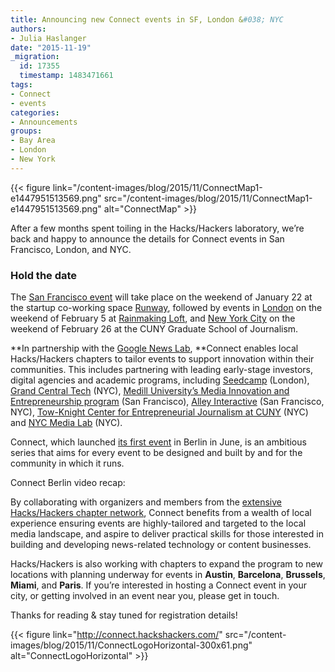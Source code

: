 ```yaml
---
title: Announcing new Connect events in SF, London &#038; NYC
authors:
- Julia Haslanger
date: "2015-11-19"
_migration:
  id: 17355
  timestamp: 1483471661
tags:
- Connect
- events
categories:
- Announcements
groups:
- Bay Area
- London
- New York
---
```




{{< figure link="/content-images/blog/2015/11/ConnectMap1-e1447951513569.png" src="/content-images/blog/2015/11/ConnectMap1-e1447951513569.png" alt="ConnectMap" >}}

After a few months spent toiling in the Hacks/Hackers laboratory, we’re back and happy to announce the details for Connect events in San Francisco, London, and NYC.

### **Hold the date**

The [San Francisco event][1] will take place on the weekend of January 22 at the startup co-working space [Runway][2], followed by events in [London][3] on the weekend of February 5 at [Rainmaking Loft][4], and [New York City][5] on the weekend of February 26 at the CUNY Graduate School of Journalism.

**In partnership with the [Google News Lab][6], **Connect enables local Hacks/Hackers chapters to tailor events to support innovation within their communities. This includes partnering with leading early-stage investors, digital agencies and academic programs, including [Seedcamp][7] (London), [Grand Central Tech][8] (NYC), [Medill University’s Media Innovation and Entrepreneurship program][9] (San Francisco), [Alley Interactive][10] (San Francisco, NYC), [Tow-Knight Center for Entrepreneurial Journalism at CUNY][11] (NYC) and [NYC Media Lab][12] (NYC).

Connect, which launched [its first event][13] in Berlin in June, is an ambitious series that aims for every event to be designed and built by and for the community in which it runs.

Connect Berlin video recap:

By collaborating with organizers and members from the [extensive Hacks/Hackers chapter network][14], Connect benefits from a wealth of local experience ensuring events are highly-tailored and targeted to the local media landscape, and aspire to deliver practical skills for those interested in building and developing news-related technology or content businesses.

Hacks/Hackers is also working with chapters to expand the program to new locations with planning underway for events in **Austin**, **Barcelona**, **Brussels**, **Miami**, and **Paris**. If you’re interested in hosting a Connect event in your city, or getting involved in an event near you, please get in touch.

Thanks for reading & stay tuned for registration details!

{{< figure link="http://connect.hackshackers.com/" src="/content-images/blog/2015/11/ConnectLogoHorizontal-300x61.png" alt="ConnectLogoHorizontal" >}}

 [1]: http://hackshackers.us1.list-manage.com/track/click?u=c56f2e53d5ed6ef87f8aaa75c&id=ff0ffafb02&e=8fe604ecc7
 [2]: http://hackshackers.us1.list-manage.com/track/click?u=c56f2e53d5ed6ef87f8aaa75c&id=0fcfb7e6fb&e=8fe604ecc7
 [3]: http://hackshackers.us1.list-manage.com/track/click?u=c56f2e53d5ed6ef87f8aaa75c&id=afe1577902&e=8fe604ecc7
 [4]: http://hackshackers.us1.list-manage1.com/track/click?u=c56f2e53d5ed6ef87f8aaa75c&id=5605a9cc13&e=8fe604ecc7
 [5]: http://hackshackers.us1.list-manage.com/track/click?u=c56f2e53d5ed6ef87f8aaa75c&id=28af37f059&e=8fe604ecc7
 [6]: https://newslab.withgoogle.com/
 [7]: http://hackshackers.us1.list-manage.com/track/click?u=c56f2e53d5ed6ef87f8aaa75c&id=9bf41586e5&e=8fe604ecc7
 [8]: http://hackshackers.us1.list-manage.com/track/click?u=c56f2e53d5ed6ef87f8aaa75c&id=4ee814a0e9&e=8fe604ecc7
 [9]: http://hackshackers.us1.list-manage.com/track/click?u=c56f2e53d5ed6ef87f8aaa75c&id=3b3c24054b&e=8fe604ecc7
 [10]: http://hackshackers.us1.list-manage.com/track/click?u=c56f2e53d5ed6ef87f8aaa75c&id=a380129db3&e=8fe604ecc7
 [11]: http://hackshackers.us1.list-manage.com/track/click?u=c56f2e53d5ed6ef87f8aaa75c&id=e502b9ab29&e=8fe604ecc7
 [12]: http://hackshackers.us1.list-manage1.com/track/click?u=c56f2e53d5ed6ef87f8aaa75c&id=02d06a0055&e=8fe604ecc7
 [13]: http://hackshackers.us1.list-manage.com/track/click?u=c56f2e53d5ed6ef87f8aaa75c&id=ebc1c46222&e=8fe604ecc7
 [14]: http://hackshackers.us1.list-manage.com/track/click?u=c56f2e53d5ed6ef87f8aaa75c&id=14e129b346&e=8fe604ecc7